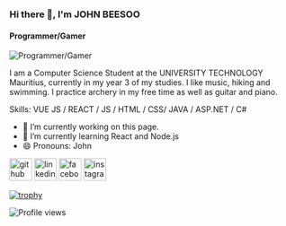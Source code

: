 ### Hi there 👋, I'm JOHN BEESOO
#### Programmer/Gamer
![Programmer/Gamer](https://i.imgur.com/k68pq3O.png)

I am a Computer Science Student at the UNIVERSITY TECHNOLOGY Mauritius, currently in my year 3 of my studies. I like music, hiking and swimming. I practice archery in my free time as well as guitar and piano.

Skills: VUE JS / REACT / JS / HTML / CSS/  JAVA  / ASP.NET / C#

- 🔭 I’m currently working on this page. 
- 🌱 I’m currently learning React and Node.js 
- 😄 Pronouns: John 


[<img src='https://cdn.jsdelivr.net/npm/simple-icons@3.0.1/icons/github.svg' alt='github' height='40'>](https://github.com/Johnny2106)  [<img src='https://cdn.jsdelivr.net/npm/simple-icons@3.0.1/icons/linkedin.svg' alt='linkedin' height='40'>](https://www.linkedin.com/in/john-emmanuel-beesoo-a616b6233)  [<img src='https://cdn.jsdelivr.net/npm/simple-icons@3.0.1/icons/facebook.svg' alt='facebook' height='40'>](https://www.facebook.com/johnbeesoo21)  [<img src='https://cdn.jsdelivr.net/npm/simple-icons@3.0.1/icons/instagram.svg' alt='instagram' height='40'>](https://www.instagram.com/johnbeesoo/?hl=en/)  

[![trophy](https://github-profile-trophy.vercel.app/?username=Johnny2106)](https://github.com/ryo-ma/github-profile-trophy)

![Profile views](https://gpvc.arturio.dev/Johnny2106)  
